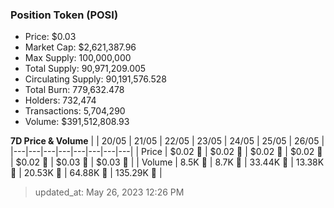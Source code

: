 
  ### Position Token (POSI)
  - Price: $0.03
  - Market Cap: $2,621,387.96
  - Max Supply: 100,000,000
  - Total Supply: 90,971,209.005
  - Circulating Supply: 90,191,576.528
  - Total Burn: 779,632.478
  - Holders: 732,474
  - Transactions: 5,704,290
  - Volume: $391,512,808.93

  **7D Price & Volume**
  | | 20&#x2F;05 | 21&#x2F;05 | 22&#x2F;05 | 23&#x2F;05 | 24&#x2F;05 | 25&#x2F;05 | 26&#x2F;05 |
  |---|---|---|---|---|---|---|---|
  | Price | $0.02 🔻 | $0.02 🔻 | $0.02 🔻 | $0.02 🔻 | $0.02 🚀 | $0.03 🚀 | $0.03 🚀 |
  | Volume | 8.5K 🚀 | 8.7K 🚀 | 33.44K 🚀 | 13.38K 🔻 | 20.53K 🚀 | 64.88K 🚀 | 135.29K 🚀 |

  > updated_at: May 26, 2023 12:26 PM
